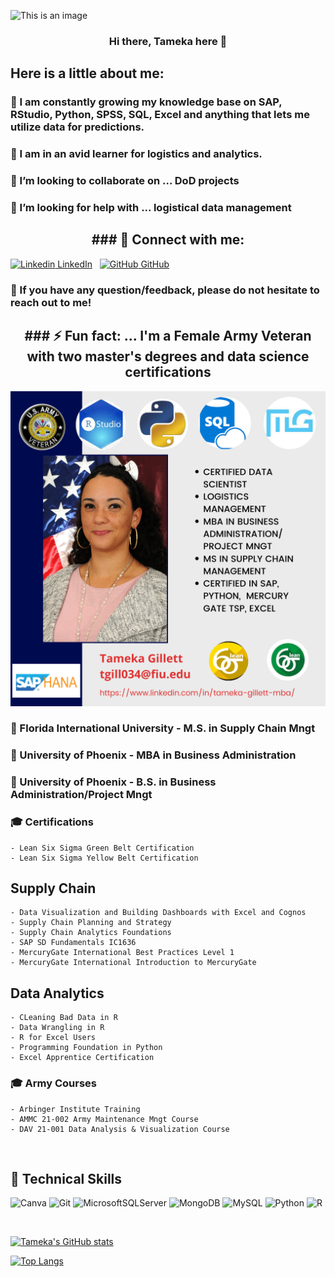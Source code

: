 ![This is an image](https://github.com/Tgillett84/Tameka-Gillett/blob/c4e53f1722953e43b3c73a36de033caf6d70785f/Mymarketing.png)

<h3 align="center">
Hi there, Tameka here 👋
</h3>

  ## Here is a little about me:

### 🔭 I am constantly growing my knowledge base on SAP, RStudio, Python, SPSS, SQL, Excel and anything that lets me utilize data for predictions.
### 🌱 I am in an avid learner for logistics and analytics.
### 👯 I’m looking to collaborate on ... DoD projects
### 🤔 I’m looking for help with ... logistical data management

<h2 align="center">
### 🤝 Connect with me:
</h2>

[![Linkedin](https://i.stack.imgur.com/gVE0j.png) LinkedIn](https://www.linkedin.com/in/tameka-gillett-mba/)
&nbsp;
[![GitHub](https://i.stack.imgur.com/tskMh.png) GitHub](https://github.com/Tgillett84)
</a>
</br>

### 💬 If you have any question/feedback, please do not hesitate to reach out to me!



<h2 align="center">
### ⚡ Fun fact: ... I'm a Female Army Veteran with two master's degrees and data science certifications
</h2>

![This is an image](https://github.com/Tgillett84/Tgillett84/blob/f1fca720fb90e353714b10d5a56e5128bf33b2c7/secondpicframe.png)

### :school_satchel:  Florida International University - M.S. in Supply Chain Mngt
### :school_satchel:  University of Phoenix - MBA in Business Administration
### :school_satchel:  University of Phoenix - B.S. in Business Administration/Project Mngt

### :mortar_board: Certifications
    - Lean Six Sigma Green Belt Certification
    - Lean Six Sigma Yellow Belt Certification
    
## Supply Chain
    - Data Visualization and Building Dashboards with Excel and Cognos
    - Supply Chain Planning and Strategy
    - Supply Chain Analytics Foundations
    - SAP SD Fundamentals IC1636
    - MercuryGate International Best Practices Level 1 
    - MercuryGate International Introduction to MercuryGate
## Data Analytics
    - CLeaning Bad Data in R
    - Data Wrangling in R
    - R for Excel Users
    - Programming Foundation in Python
    - Excel Apprentice Certification
    
### :mortar_board: Army Courses
    - Arbinger Institute Training
    - AMMC 21-002 Army Maintenance Mngt Course
    - DAV 21-001 Data Analysis & Visualization Course


<br>

## 💼 Technical Skills 
![Canva](https://img.shields.io/badge/Canva-%2300C4CC.svg?style=for-the-badge&logo=Canva&logoColor=white)
![Git](https://img.shields.io/badge/git-%23F05033.svg?style=for-the-badge&logo=git&logoColor=white) 
![MicrosoftSQLServer](https://img.shields.io/badge/Microsoft%20SQL%20Sever-CC2927?style=for-the-badge&logo=microsoft%20sql%20server&logoColor=white) 
![MongoDB](https://img.shields.io/badge/MongoDB-%234ea94b.svg?style=for-the-badge&logo=mongodb&logoColor=white) 
![MySQL](https://img.shields.io/badge/MySQL-00000F?style=for-the-badge&logo=mysql&logoColor=white) 
![Python](https://img.shields.io/badge/python-3670A0?style=for-the-badge&logo=python&logoColor=ffdd54) 
![R](https://img.shields.io/badge/r-%23276DC3.svg?style=for-the-badge&logo=r&logoColor=white) 

<br>

[![Tameka's GitHub stats](https://github-readme-stats.vercel.app/api?username=Tgillett84)](https://github.com/Tgillett84/github-readme-stats)

[![Top Langs](https://github-readme-stats.vercel.app/api/top-langs/?username=Tgillett84&layout=compact)](https://github.com/Tgillett84)

